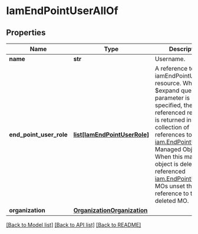 # IamEndPointUserAllOf

## Properties
Name | Type | Description | Notes
------------ | ------------- | ------------- | -------------
**name** | **str** | Username.    | [optional] 
**end_point_user_role** | [**list[IamEndPointUserRole]**](IamEndPointUserRole.md) | A reference to a iamEndPointUserRole resource. When the $expand query parameter is specified, the referenced resource is returned inline. A collection of references to the [iam.EndPointUserRole](mo://iam.EndPointUserRole) Managed Object.  When this managed object is deleted, the referenced [iam.EndPointUserRole](mo://iam.EndPointUserRole) MOs unset their reference to this deleted MO.  | [optional] 
**organization** | [**OrganizationOrganization**](.md) |  | [optional] 

[[Back to Model list]](../README.md#documentation-for-models) [[Back to API list]](../README.md#documentation-for-api-endpoints) [[Back to README]](../README.md)


